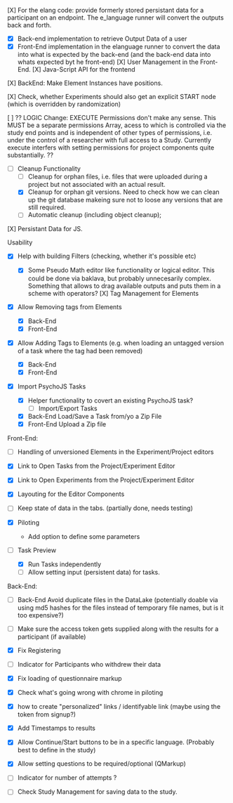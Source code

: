 [X] For the elang code: provide formerly stored persistant data for a participant on an endpoint. The e_language runner will convert the outputs back and forth.

- [x] Back-end implementation to retrieve Output Data of a user
- [x] Front-End implementation in the elanguage runner to convert the data into what is expected by the back-end (and the back-end data into whats expected byt he front-end)
      [X] User Management in the Front-End.
      [X] Java-Script API for the frontend

[X] BackEnd: Make Element Instances have positions.

[X] Check, whether Experiments should also get an explicit START node (which is overridden by randomization)

[ ] ?? LOGIC Change: EXECUTE Permissions don't make any sense. This MUST be a separate permissions Array, acess to which is controlled via the study end points and is independent of other types of permissions, i.e. under the control of a researcher with full access to a Study. Currently execute interfers with setting permissions for project components quite substantially. ??

- [ ] Cleanup Functionality
  - [ ] Cleanup for orphan files, i.e. files that were uploaded during a project but not associated with an actual result.
  - [x] Cleanup for orphan git versions. Need to check how we can clean up the git database makeing sure not to loose any versions that are still required.
  - [ ] Automatic cleanup (including object cleanup);

[X] Persistant Data for JS.

Usability

- [x] Help with building Filters (checking, whether it's possible etc)

  - [x] Some Pseudo Math editor like functionality or logical editor. This could be done via baklava, but probably unnecesarily complex. Something that allows to drag available outputs and puts them in a scheme with operators?
        [X] Tag Management for Elements

- [x] Allow Removing tags from Elements
  - [x] Back-End
  - [x] Front-End
- [x] Allow Adding Tags to Elements (e.g. when loading an untagged version of a task where the tag had been removed)

  - [x] Back-End
  - [x] Front-End

- [x] Import PsychoJS Tasks

  - [x] Helper functionality to covert an existing PsychoJS task?
    - [ ] Import/Export Tasks
  - [x] Back-End Load/Save a Task from/yo a Zip File
  - [x] Front-End Upload a Zip file

Front-End:

- [ ] Handling of unversioned Elements in the Experiment/Project editors
- [x] Link to Open Tasks from the Project/Experiment Editor
- [x] Link to Open Experiments from the Project/Experiment Editor
- [x] Layouting for the Editor Components

- [ ] Keep state of data in the tabs. (partially done, needs testing)
- [x] Piloting
  - Add option to define some parameters
- [ ] Task Preview
  - [x] Run Tasks independently
  - [ ] Allow setting input (persistent data) for tasks.

Back-End:

- [ ] Back-End Avoid duplicate files in the DataLake (potentially doable via using md5 hashes for the files instead of temporary file names, but is it too expensive?)
- [ ] Make sure the access token gets supplied along with the results for a participant (if available)

- [x] Fix Registering
- [ ] Indicator for Participants who withdrew their data
- [x] Fix loading of questionnaire markup
- [x] Check what's going wrong with chrome in piloting
- [x] how to create "personalized" links / identifyable link (maybe using the token from signup?)
- [x] Add Timestamps to results
- [x] Allow Continue/Start buttons to be in a specific language. (Probably best to define in the study)

- [x] Allow setting questions to be required/optional (QMarkup)
- [ ] Indicator for number of attempts ?

- [ ] Check Study Management for saving data to the study.

